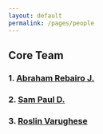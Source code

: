 ```yaml
---
layout: default
permalink: /pages/people
---
```


## Core Team 
### 1. [Abraham Rebairo J.](/pages/rebairo)
### 2. [Sam Paul D.](/pages/sam)
### 3. [Roslin Varughese](/pages/rose) 
